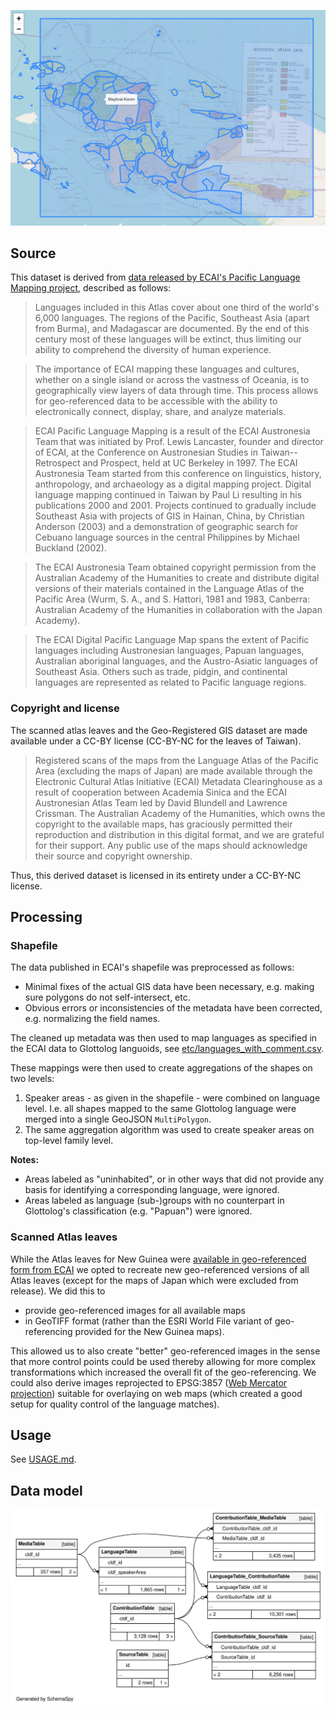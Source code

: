 ![](etc/img.png)

## Source

This dataset is derived from [data released by ECAI's Pacific Language Mapping project](https://ecaidata.org/organization/ecai-pacific-language-mapping), described as follows:

> Languages included in this Atlas cover about one third of the world's 6,000 languages. The regions of the Pacific, Southeast Asia (apart from Burma), and Madagascar are documented. By the end of this century most of these languages will be extinct, thus limiting our ability to comprehend the diversity of human experience.

> The importance of ECAI mapping these languages and cultures, whether on a single island or across the vastness of Oceania, is to geographically view layers of data through time. This process allows for geo-referenced data to be accessible with the ability to electronically connect, display, share, and analyze materials.

> ECAI Pacific Language Mapping is a result of the ECAI Austronesia Team that was initiated by Prof. Lewis Lancaster, founder and director of ECAI, at the Conference on Austronesian Studies in Taiwan--Retrospect and Prospect, held at UC Berkeley in 1997. The ECAI Austronesia Team started from this conference on linguistics, history, anthropology, and archaeology as a digital mapping project. Digital language mapping continued in Taiwan by Paul Li resulting in his publications 2000 and 2001. Projects continued to gradually include Southeast Asia with projects of GIS in Hainan, China, by Christian Anderson (2003) and a demonstration of geographic search for Cebuano language sources in the central Philippines by Michael Buckland (2002).

> The ECAI Austronesia Team obtained copyright permission from the Australian Academy of the Humanities to create and distribute digital versions of their materials contained in the Language Atlas of the Pacific Area (Wurm, S. A., and S. Hattori, 1981 and 1983, Canberra: Australian Academy of the Humanities in collaboration with the Japan Academy).

> The ECAI Digital Pacific Language Map spans the extent of Pacific languages including Austronesian languages, Papuan languages, Australian aboriginal languages, and the Austro-Asiatic languages of Southeast Asia. Others such as trade, pidgin, and continental languages are represented as related to Pacific language regions.


### Copyright and license

The scanned atlas leaves and the Geo-Registered GIS dataset are made available under a CC-BY license (CC-BY-NC for the leaves of Taiwan).

> Registered scans of the maps from the Language Atlas of the Pacific Area (excluding the maps of Japan) are made available through the Electronic Cultural Atlas Initiative (ECAI) Metadata Clearinghouse as a result of cooperation between Academia Sinica and the ECAI Austronesian Atlas Team led by David Blundell and Lawrence Crissman. The Australian Academy of the Humanities, which owns the copyright to the available maps, has graciously permitted their reproduction and distribution in this digital format, and we are grateful for their support. Any public use of the maps should acknowledge their source and copyright ownership.

Thus, this derived dataset is licensed in its entirety under a CC-BY-NC license.


## Processing

### Shapefile

The data published in ECAI's shapefile was preprocessed as follows:

- Minimal fixes of the actual GIS data have been necessary, e.g. making sure polygons do not self-intersect, etc.
- Obvious errors or inconsistencies of the metadata have been corrected, e.g. normalizing the field names.

The cleaned up metadata was then used to map languages as specified in the ECAI data to Glottolog languoids,
see [etc/languages_with_comment.csv](etc/languages_with_comment.csv).

These mappings were then used to create aggregations of the shapes on two levels:

1. Speaker areas - as given in the shapefile - were combined on language level. I.e. all shapes mapped to
   the same Glottolog language were merged into a single GeoJSON `MultiPolygon`.
2. The same aggregation algorithm was used to create speaker areas on top-level family level.

**Notes:**
- Areas labeled as "uninhabited", or in other ways that did not provide any basis for identifying a corresponding
  language, were ignored.
- Areas labeled as language (sub-)groups with no counterpart in Glottolog's classification (e.g. "Papuan") were
  ignored.


### Scanned Atlas leaves

While the Atlas leaves for New Guinea were [available in geo-referenced form from ECAI](https://ecaidata.org/dataset/language_atlas_of_the_pacific_scanned_atlas_leaves_-_new_guinea)
we opted to recreate new geo-referenced versions of all Atlas leaves (except for the maps of Japan which were excluded from release).
We did this to
- provide geo-referenced images for all available maps
- in GeoTIFF format (rather than the ESRI World File variant of geo-referencing provided for the New Guinea maps).

This allowed us to also create "better" geo-referenced images in the sense that more control points could be used
thereby allowing for more complex transformations which increased the overall fit of the geo-referencing.
We could also derive images reprojected to EPSG:3857 ([Web Mercator projection](https://en.wikipedia.org/wiki/Web_Mercator_projection))
suitable for overlaying on web maps (which created a good setup for quality control of the language matches).


## Usage

See [USAGE.md](USAGE.md).


## Data model

![](etc/erd.svg)
